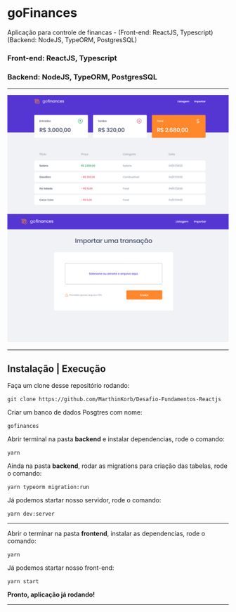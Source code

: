 # goFinances
Aplicação para controle de financas - (Front-end: ReactJS, Typescript) (Backend: NodeJS, TypeORM, PostgresSQL)


### Front-end: ReactJS, Typescript
### Backend: NodeJS, TypeORM, PostgresSQL

----------------------------------------------------

<p align="center">
<img src=".github/dashboard.png" width=800">
<img src=".github/import.png" width=800">
</p>

----------------------------------------------------

## Instalação | Execução

Faça um clone desse repositório rodando:

    git clone https://github.com/MarthinKorb/Desafio-Fundamentos-Reactjs


Criar um banco de dados Posgtres com nome:

    gofinances

Abrir terminal na pasta **backend** e instalar dependencias, rode o comando:

    yarn

Ainda na pasta **backend**, rodar as migrations para criação das tabelas, rode o comando:

    yarn typeorm migration:run

Já podemos startar nosso servidor, rode o comando:

    yarn dev:server

----------------------------------------------------

Abrir o terminar na pasta **frontend**, instalar as dependencias, rode o comando:

    yarn

Já podemos startar nosso front-end:

    yarn start

**Pronto, aplicação já rodando!**

----------------------------------------------------

#
